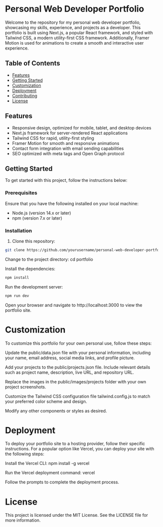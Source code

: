 # Personal Web Developer Portfolio

Welcome to the repository for my personal web developer portfolio, showcasing my skills, experience, and projects as a developer. This portfolio is built using Next.js, a popular React framework, and styled with Tailwind CSS, a modern utility-first CSS framework. Additionally, Framer Motion is used for animations to create a smooth and interactive user experience.

## Table of Contents

- [Features](#features)
- [Getting Started](#getting-started)
- [Customization](#customization)
- [Deployment](#deployment)
- [Contributing](#contributing)
- [License](#license)

## Features

- Responsive design, optimized for mobile, tablet, and desktop devices
- Next.js framework for server-rendered React applications
- Tailwind CSS for rapid, utility-first styling
- Framer Motion for smooth and responsive animations
- Contact form integration with email sending capabilities
- SEO optimized with meta tags and Open Graph protocol

## Getting Started

To get started with this project, follow the instructions below:

### Prerequisites

Ensure that you have the following installed on your local machine:

- Node.js (version 14.x or later)
- npm (version 7.x or later)

### Installation

1. Clone this repository:

```bash
git clone https://github.com/yourusername/personal-web-developer-portfolio.git
```

Change to the project directory:
cd portfolio

Install the dependencies:
```bash
npm install
```
Run the development server:
```bash
npm run dev
```
Open your browser and navigate to http://localhost:3000 to view the portfolio site.

# Customization
To customize this portfolio for your own personal use, follow these steps:

Update the public/data.json file with your personal information, including your name, email address, social media links, and profile picture.

Add your projects to the public/projects.json file. Include relevant details such as project name, description, live URL, and repository URL.

Replace the images in the public/images/projects folder with your own project screenshots.

Customize the Tailwind CSS configuration file tailwind.config.js to match your preferred color scheme and design.

Modify any other components or styles as desired.

# Deployment
To deploy your portfolio site to a hosting provider, follow their specific instructions. For a popular option like Vercel, you can deploy your site with the following steps:

Install the Vercel CLI:
npm install -g vercel

Run the Vercel deployment command:
vercel

Follow the prompts to complete the deployment process.

# License
This project is licensed under the MIT License. See the LICENSE file for more information.
